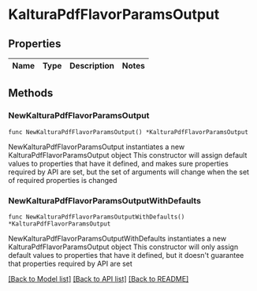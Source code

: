 # KalturaPdfFlavorParamsOutput

## Properties

Name | Type | Description | Notes
------------ | ------------- | ------------- | -------------

## Methods

### NewKalturaPdfFlavorParamsOutput

`func NewKalturaPdfFlavorParamsOutput() *KalturaPdfFlavorParamsOutput`

NewKalturaPdfFlavorParamsOutput instantiates a new KalturaPdfFlavorParamsOutput object
This constructor will assign default values to properties that have it defined,
and makes sure properties required by API are set, but the set of arguments
will change when the set of required properties is changed

### NewKalturaPdfFlavorParamsOutputWithDefaults

`func NewKalturaPdfFlavorParamsOutputWithDefaults() *KalturaPdfFlavorParamsOutput`

NewKalturaPdfFlavorParamsOutputWithDefaults instantiates a new KalturaPdfFlavorParamsOutput object
This constructor will only assign default values to properties that have it defined,
but it doesn't guarantee that properties required by API are set


[[Back to Model list]](../README.md#documentation-for-models) [[Back to API list]](../README.md#documentation-for-api-endpoints) [[Back to README]](../README.md)


